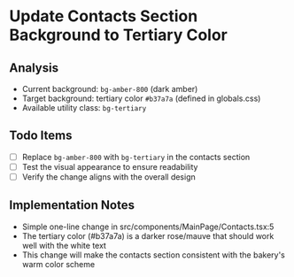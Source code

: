 # Update Contacts Section Background to Tertiary Color

## Analysis
- Current background: `bg-amber-800` (dark amber)
- Target background: tertiary color `#b37a7a` (defined in globals.css)
- Available utility class: `bg-tertiary`

## Todo Items

- [ ] Replace `bg-amber-800` with `bg-tertiary` in the contacts section
- [ ] Test the visual appearance to ensure readability
- [ ] Verify the change aligns with the overall design

## Implementation Notes
- Simple one-line change in src/components/MainPage/Contacts.tsx:5
- The tertiary color (#b37a7a) is a darker rose/mauve that should work well with the white text
- This change will make the contacts section consistent with the bakery's warm color scheme